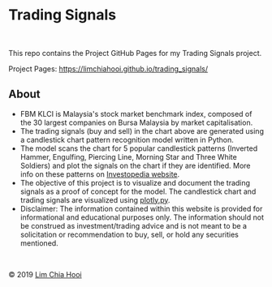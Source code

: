 # Trading Signals
<br>

This repo contains the Project GitHub Pages for my Trading Signals project. 
<br>

Project Pages: https://limchiahooi.github.io/trading_signals/
<br>

## About
- FBM KLCI is Malaysia's stock market benchmark index, composed of the 30 largest companies on Bursa Malaysia by market capitalisation.
- The trading signals (buy and sell) in the chart above are generated using a candlestick chart pattern recognition model written in Python.
- The model scans the chart for 5 popular candlestick patterns (Inverted Hammer, Engulfing, Piercing Line, Morning Star and Three White Soldiers) and plot the signals on the chart if they are identified. More info on these patterns on [Investopedia website](https://www.investopedia.com/articles/active-trading/062315/using-bullish-candlestick-patterns-buy-stocks.asp).
- The objective of this project is to visualize and document the trading signals as a proof of concept for the model. The candlestick chart and trading signals are visualized using [plotly.py](https://pypi.org/project/plotly/).
- Disclaimer: The information contained within this website is provided for informational and educational purposes only. The information should not be construed as investment/trading advice and is not meant to be a solicitation or recommendation to buy, sell, or hold any securities mentioned.
<br>

© 2019 [Lim Chia Hooi](https://www.linkedin.com/in/limchiahooi)

